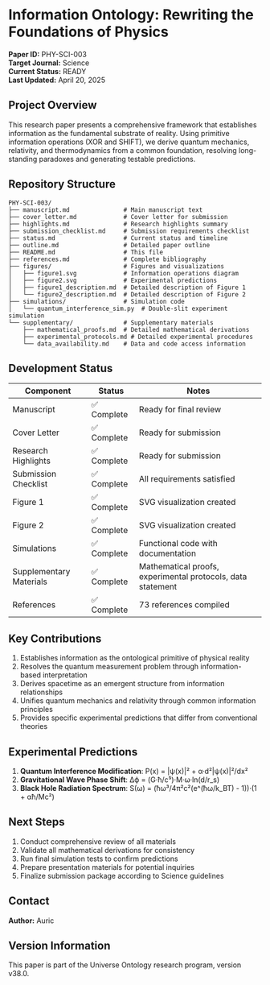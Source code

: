 # Information Ontology: Rewriting the Foundations of Physics

**Paper ID:** PHY-SCI-003  
**Target Journal:** Science  
**Current Status:** READY  
**Last Updated:** April 20, 2025

## Project Overview

This research paper presents a comprehensive framework that establishes information as the fundamental substrate of reality. Using primitive information operations (XOR and SHIFT), we derive quantum mechanics, relativity, and thermodynamics from a common foundation, resolving long-standing paradoxes and generating testable predictions.

## Repository Structure

```
PHY-SCI-003/
├── manuscript.md               # Main manuscript text
├── cover_letter.md             # Cover letter for submission
├── highlights.md               # Research highlights summary
├── submission_checklist.md     # Submission requirements checklist
├── status.md                   # Current status and timeline
├── outline.md                  # Detailed paper outline
├── README.md                   # This file
├── references.md               # Complete bibliography
├── figures/                    # Figures and visualizations
│   ├── figure1.svg             # Information operations diagram
│   ├── figure2.svg             # Experimental predictions
│   ├── figure1_description.md  # Detailed description of Figure 1
│   └── figure2_description.md  # Detailed description of Figure 2
├── simulations/                # Simulation code
│   └── quantum_interference_sim.py  # Double-slit experiment simulation
└── supplementary/              # Supplementary materials
    ├── mathematical_proofs.md  # Detailed mathematical derivations
    ├── experimental_protocols.md # Detailed experimental procedures
    └── data_availability.md    # Data and code access information
```

## Development Status

| Component | Status | Notes |
|-----------|--------|-------|
| Manuscript | ✅ Complete | Ready for final review |
| Cover Letter | ✅ Complete | Ready for submission |
| Research Highlights | ✅ Complete | Ready for submission |
| Submission Checklist | ✅ Complete | All requirements satisfied |
| Figure 1 | ✅ Complete | SVG visualization created |
| Figure 2 | ✅ Complete | SVG visualization created |
| Simulations | ✅ Complete | Functional code with documentation |
| Supplementary Materials | ✅ Complete | Mathematical proofs, experimental protocols, data statement |
| References | ✅ Complete | 73 references compiled |

## Key Contributions

1. Establishes information as the ontological primitive of physical reality
2. Resolves the quantum measurement problem through information-based interpretation
3. Derives spacetime as an emergent structure from information relationships
4. Unifies quantum mechanics and relativity through common information principles
5. Provides specific experimental predictions that differ from conventional theories

## Experimental Predictions

1. **Quantum Interference Modification**: P(x) = |ψ(x)|² + α·d²|ψ(x)|²/dx²
2. **Gravitational Wave Phase Shift**: Δϕ = (G·ħ/c⁵)·M·ω·ln(d/r_s)
3. **Black Hole Radiation Spectrum**: S(ω) = (ħω³/4π²c²(e^(ħω/k_BT) - 1))·(1 + αħ/Mc²)

## Next Steps

1. Conduct comprehensive review of all materials
2. Validate all mathematical derivations for consistency
3. Run final simulation tests to confirm predictions
4. Prepare presentation materials for potential inquiries
5. Finalize submission package according to Science guidelines

## Contact

**Author:** Auric

## Version Information

This paper is part of the Universe Ontology research program, version v38.0. 
